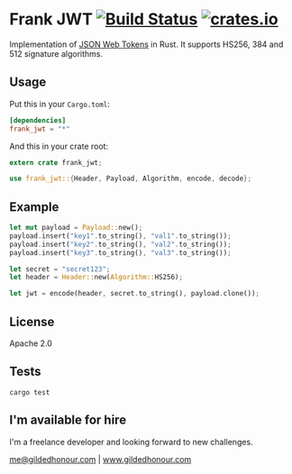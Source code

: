 Frank JWT [![Build Status](https://travis-ci.org/GildedHonour/frank_jwt.svg)](https://travis-ci.org/GildedHonour/frank_jwt) [![crates.io](https://img.shields.io/crates/v/frank_jwt.svg)](https://crates.io/crates/frank_jwt)
================================================

Implementation of [JSON Web Tokens](http://jwt.io) in Rust. It supports HS256, 384 and 512 signature algorithms.

## Usage

Put this in your `Cargo.toml`:

```toml
[dependencies]
frank_jwt = "*"
```

And this in your crate root:

```rust
extern crate frank_jwt;

use frank_jwt::{Header, Payload, Algorithm, encode, decode};
```

## Example

```rust
let mut payload = Payload::new();
payload.insert("key1".to_string(), "val1".to_string());
payload.insert("key2".to_string(), "val2".to_string());
payload.insert("key3".to_string(), "val3".to_string());

let secret = "secret123";
let header = Header::new(Algorithm::HS256);

let jwt = encode(header, secret.to_string(), payload.clone());
```

## License

Apache 2.0

## Tests

```shell
cargo test
```

## I'm available for hire
I'm a freelance developer and looking forward to new challenges.

me@gildedhonour.com | www.gildedhonour.com
